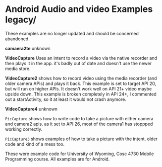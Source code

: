 Android Audio and video Examples legacy/
===========

These examples are no longer updated and should be concerned abandoned. 

<b>camaera2te</b> unknown

<b>VideoCapture</b> Uses an intent to record a video via the native recorder and then plays it in the app.  it's badly out of date and doesn't use the newer media store.

<b>VideoCapture2</b> shows how to record video using the media recorder (and older camera APIs) and plays it back.  This example is set to target API 20, but will run on higher APIs. It doesn't work well on API 21+ video maybe upside down.   This example is broken completely in API 24+, I commented out a startActivity, so it at least it would not crash anymore.

<b>VideoCapture4</b> unknown
 
`PicCapture` shows how to write code to take a picture with either camera and camera2 apis.  as it set to API 26, most of the camera1 has stoppped working correctly.
 
`PicCapture3` shows examples of how to take a picture with the intent.  older code and kind of a mess too.


These were example code for University of Wyoming, Cosc 4730 Mobile Programming course.
All examples are for Android.